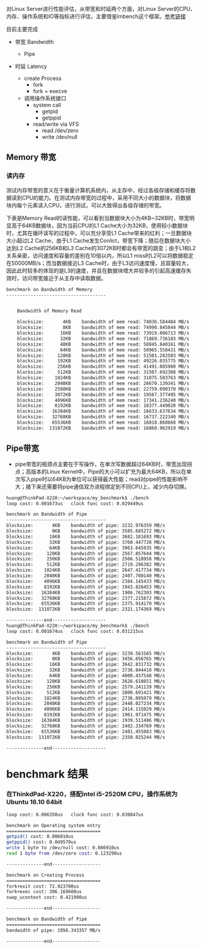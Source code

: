 

对Linux Server进行性能评估，从带宽和时延两个方面，对Linux Server的CPU、内存、操作系统和IO等指标进行评估，主要借鉴lmbench这个框架。[参考链接](https://bg2bkk.github.io/post/how%20to%20perform%20server%20performance%20evaluation/)

目前主要完成

* 带宽 Bandwidth
	* Pipe 

* 时延 Latency
	* create Process
		* fork
		* fork + execve
	* 调用操作系统接口
		* system call
			* getpid
			* getppid
		* read/write via VFS
			* read /dev/zero
			* write /dev/null

## Memory 带宽

### 读内存

测试内存带宽的意义在于衡量计算机系统内，从主存中，经过各级存储和缓存将数据读到CPU的能力。在测试内存带宽的过程中，采用不同大小的数据块，将数据块内每个元素读入CPU，进行测试，可以大致得出各级存储的带宽。

下表是Memory Read的读性能，可以看到当数据块大小为4KB~32KB时，带宽明显高于64KB数据块，因为当前CPU的L1 Cache大小为32KB，使用较小数据块时，尤其在循环读写的过程中，可以充分享受L1 Cache带来的红利；一旦数据块大小超过L2 Cache，由于L1 Cache发生Conlict，带宽下降；随后在数据块大小达到L2 Cache的256KB和L3 Cache的3072KB时都会有带宽的跳变；由于L1和L2关系亲密，访问速度和容量的差别在10倍以内，所以L1 miss时L2可以将数据稳定在50000MB/s；而当数据接近L3 Cache时，由于L3访问速度慢，且容量较大，因此此时较多的体现的是L3的速度，并且在数据块增大并较多的引起高速缓存失效时，访问带宽接近于从主存中读取数据。


```bash
benchmark on Bandwidth of Memory
-------------------------------------


	Bandwidth of Memory Read

	blocksize:       4KB	bandwidth of mem read: 74036.584484 MB/s
	blocksize:       8KB	bandwidth of mem read: 74990.845844 MB/s
	blocksize:      16KB	bandwidth of mem read: 73919.006713 MB/s
	blocksize:      32KB	bandwidth of mem read: 71869.736103 MB/s
	blocksize:      48KB	bandwidth of mem read: 50845.840161 MB/s
	blocksize:      64KB	bandwidth of mem read: 50965.558431 MB/s
	blocksize:     128KB	bandwidth of mem read: 51501.282503 MB/s
	blocksize:     192KB	bandwidth of mem read: 49226.035775 MB/s
	blocksize:     256KB	bandwidth of mem read: 41491.085900 MB/s
	blocksize:     512KB	bandwidth of mem read: 31507.692308 MB/s
	blocksize:    1024KB	bandwidth of mem read: 31075.503763 MB/s
	blocksize:    2048KB	bandwidth of mem read: 26670.139341 MB/s
	blocksize:    2560KB	bandwidth of mem read: 22759.090370 MB/s
	blocksize:    3072KB	bandwidth of mem read: 19567.377495 MB/s
	blocksize:    4096KB	bandwidth of mem read: 17341.236240 MB/s
	blocksize:    8192KB	bandwidth of mem read: 16377.449020 MB/s
	blocksize:   16384KB	bandwidth of mem read: 16633.637634 MB/s
	blocksize:   32768KB	bandwidth of mem read: 16737.222340 MB/s
	blocksize:   65536KB	bandwidth of mem read: 16818.868668 MB/s
	blocksize:  131072KB	bandwidth of mem read: 16860.962919 MB/s
```

## Pipe带宽

* pipe带宽的瓶颈点主要在于写操作，在单次写数据超过64KB时，带宽出现拐点；高版本的Linux Kernel中，Pipe的大小可以扩充为最大64KB，所以在单次写入pipe时以64KB为单位可以获得最大性能；read对pipe的性能影响不大；接下来还需要将pipe通信双方进程绑定到不同CPU上，减少内存切换。

```bash
huang@ThinkPad-X220:~/workspace/my_benchmark$ ./bench 
loop cost: 0.001673us	clock func cost: 0.029449us

benchmark on Bandwidth of Pipe
-------------------------------------
blocksize:       4KB	bandwidth of pipe: 3232.976359 MB/s
blocksize:       8KB	bandwidth of pipe: 3585.685272 MB/s
blocksize:      16KB	bandwidth of pipe: 3682.181693 MB/s
blocksize:      32KB	bandwidth of pipe: 3760.447728 MB/s
blocksize:      64KB	bandwidth of pipe: 3963.645935 MB/s
blocksize:     128KB	bandwidth of pipe: 2567.857644 MB/s
blocksize:     256KB	bandwidth of pipe: 2566.518958 MB/s
blocksize:     512KB	bandwidth of pipe: 2719.296382 MB/s
blocksize:    1024KB	bandwidth of pipe: 2647.417734 MB/s
blocksize:    2048KB	bandwidth of pipe: 2407.780140 MB/s
blocksize:    4096KB	bandwidth of pipe: 2384.145433 MB/s
blocksize:    8192KB	bandwidth of pipe: 1943.826453 MB/s
blocksize:   16384KB	bandwidth of pipe: 1906.762303 MB/s
blocksize:   32768KB	bandwidth of pipe: 2377.215872 MB/s
blocksize:   65536KB	bandwidth of pipe: 2375.914170 MB/s
blocksize:  131072KB	bandwidth of pipe: 2321.174369 MB/s

--------------end--------------------
huang@ThinkPad-X220:~/workspace/my_benchmark$ ./bench 
loop cost: 0.001674us	clock func cost: 0.031215us

benchmark on Bandwidth of Pipe
-------------------------------------
blocksize:       4KB	bandwidth of pipe: 3239.563165 MB/s
blocksize:       8KB	bandwidth of pipe: 3456.656765 MB/s
blocksize:      16KB	bandwidth of pipe: 3642.831732 MB/s
blocksize:      32KB	bandwidth of pipe: 3736.844410 MB/s
blocksize:      64KB	bandwidth of pipe: 4000.437548 MB/s
blocksize:     128KB	bandwidth of pipe: 2626.610851 MB/s
blocksize:     256KB	bandwidth of pipe: 2579.241139 MB/s
blocksize:     512KB	bandwidth of pipe: 2800.691421 MB/s
blocksize:    1024KB	bandwidth of pipe: 2736.095079 MB/s
blocksize:    2048KB	bandwidth of pipe: 2448.027234 MB/s
blocksize:    4096KB	bandwidth of pipe: 2414.115029 MB/s
blocksize:    8192KB	bandwidth of pipe: 1961.971475 MB/s
blocksize:   16384KB	bandwidth of pipe: 1939.511486 MB/s
blocksize:   32768KB	bandwidth of pipe: 2402.334769 MB/s
blocksize:   65536KB	bandwidth of pipe: 2401.455883 MB/s
blocksize:  131072KB	bandwidth of pipe: 2350.025244 MB/s

--------------end--------------------

```


# benchmark 结果

### 在ThinkdPad-X220，搭配intel i5-2520M CPU，操作系统为Ubuntu 16.10 64bit

```bash
loop cost: 0.006350us	clock func cost: 0.030847us

benchmark on Operating system entry
===================================
getpid() cost: 0.006010us
getppid() cost: 0.049570us
write 1 byte to /dev/null cost: 0.086910us
read 1 byte from /dev/zero cost: 0.123290us

--------------end------------------

benchmark on Creating Process
===================================
fork+exit cost: 72.923700us
fork+exec cost: 306.169600us
swap_ucontext cost: 0.421900us

--------------end------------------

benchmark on Bandwidth of Pipe
===================================
bandwidth of pipe: 1956.343357 MB/s

--------------end------------------
```

